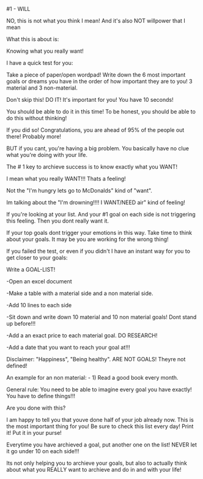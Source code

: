 \#1 - WILL

NO, this is not what you think I mean! And it's also NOT willpower that I mean

What this is about is:



Knowing what you really want!



I have a quick test for you:



Take a piece of paper/open wordpad! Write down the 6 most important goals or dreams you have in the order of how important they are to you! 3 material and 3 non-material.

Don't skip this! DO IT! It's important for you! You have 10 seconds!



You should be able to do it in this time! To be honest, you should be able to do this without thinking!

If you did so! Congratulations, you are ahead of 95% of the people out there! Probably more!



BUT if you cant, you're having a big problem. You basically have no clue what you're doing with your life.



The \# 1 key to archieve success is to know exactly what you WANT! 

I mean what you really WANT!!! Thats a feeling!



Not the "I'm hungry lets go to McDonalds" kind of "want".

Im talking about the "I'm drowning!!!! I WANT/NEED air" kind of feeling!



If you're looking at your list. And your \#1 goal on each side is not triggering this feeling. Then you dont really want it.

If your top goals dont trigger your emotions in this way. Take time to think about your goals. It may be you are working for the wrong thing!



If you failed the test, or even if you didn't I have an instant way for you to get closer to your goals:



Write a GOAL-LIST!



-Open an excel document

-Make a table with a material side and a non material side.

-Add 10 lines to each side

-Sit down and write down 10 material and 10 non material goals! Dont stand up before!!!

-Add a an exact price to each material goal. DO RESEARCH!

-Add a date that you want to reach your goal at!!!



Disclaimer: "Happiness", "Being healthy". ARE NOT GOALS! Theyre not defined! 

An example for an non material: - 1\) Read a good book every month.

General rule: You need to be able to imagine every goal you have exactly! You have to define things!!!



Are you done with this?

I am happy to tell you that youve done half of your job already now. This is the most important thing for you! Be sure to check this list every day! Print it! Put it in your purse! 

Everytime you have archieved a goal, put another one on the list! NEVER let it go under 10 on each side!!!



Its not only helping you to archieve your goals, but also to actually think about what you REALLY want to archieve and do in and with your life!

